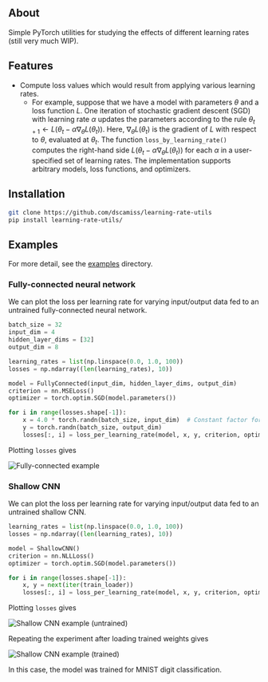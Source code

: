 ## About

Simple PyTorch utilities for studying the effects of different learning rates (still very much WIP).

## Features

* Compute loss values which would result from applying various learning rates.
  * For example, suppose that we have a model with parameters $\theta$ and a loss function
    $L$. One iteration of stochastic gradient descent (SGD) with learning rate $\alpha$ updates
    the parameters according to the rule $\theta_{t+1} \leftarrow L(\theta_t - \alpha \nabla_\theta L(\theta_t))$.
    Here, $\nabla_\theta L(\theta_t)$ is the gradient of $L$ with respect to $\theta$, evaluated at $\theta_t$.
    The function `loss_by_learning_rate()` computes the right-hand side $L(\theta_t - \alpha \nabla_\theta L(\theta_t))$
    for each $\alpha$ in a user-specified set of learning rates.  The implementation 
    supports arbitrary models, loss functions, and optimizers.

## Installation

```bash
git clone https://github.com/dscamiss/learning-rate-utils
pip install learning-rate-utils/
```
## Examples

For more detail, see the [examples](https://github.com/dscamiss/learning-rate-utils/blob/master/examples/) directory.

### Fully-connected neural network

We can plot the loss per learning rate for varying input/output data fed to an untrained fully-connected neural network.

```python
batch_size = 32
input_dim = 4
hidden_layer_dims = [32]
output_dim = 8

learning_rates = list(np.linspace(0.0, 1.0, 100))
losses = np.ndarray((len(learning_rates), 10))

model = FullyConnected(input_dim, hidden_layer_dims, output_dim)
criterion = nn.MSELoss()
optimizer = torch.optim.SGD(model.parameters())

for i in range(losses.shape[-1]):
    x = 4.0 * torch.randn(batch_size, input_dim)  # Constant factor for larger errors
    y = torch.randn(batch_size, output_dim)
    losses[:, i] = loss_per_learning_rate(model, x, y, criterion, optimizer, learning_rates)
```

Plotting `losses` gives

![Fully-connected example](https://github.com/dscamiss/learning-rate-utils/blob/main/examples/figures/fully_connected_untrained.png)

### Shallow CNN

We can plot the loss per learning rate for varying input/output data fed to an untrained shallow CNN.

```python
learning_rates = list(np.linspace(0.0, 1.0, 100))
losses = np.ndarray((len(learning_rates), 10))

model = ShallowCNN()
criterion = nn.NLLLoss()
optimizer = torch.optim.SGD(model.parameters())

for i in range(losses.shape[-1]):
    x, y = next(iter(train_loader))
    losses[:, i] = loss_per_learning_rate(model, x, y, criterion, optimizer, learning_rates)
```

Plotting `losses` gives

![Shallow CNN example (untrained)](https://github.com/dscamiss/learning-rate-utils/blob/main/examples/figures/shallow_cnn_untrained.png)

Repeating the experiment after loading trained weights gives

![Shallow CNN example (trained)](https://github.com/dscamiss/learning-rate-utils/blob/main/examples/figures/shallow_cnn_trained.png)

In this case, the model was trained for MNIST digit classification.
